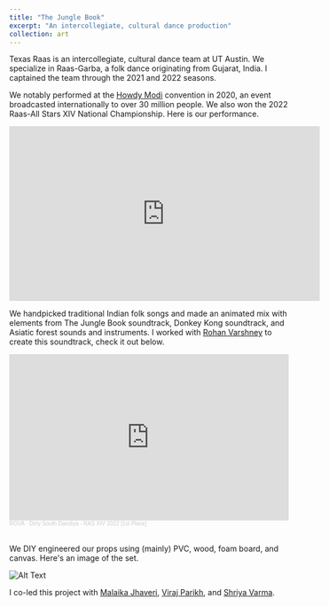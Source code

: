 ```yaml
---
title: "The Jungle Book"
excerpt: "An intercollegiate, cultural dance production"
collection: art
---
```


Texas Raas is an intercollegiate, cultural dance team at UT Austin. We specialize in Raas-Garba, a folk dance originating from Gujarat, India. I captained the team through the 2021 and 2022 seasons.

We notably performed at the [Howdy Modi](https://www.hindustantimes.com/india-news/pm-narendra-modi-s-howdy-modi-event-in-numbers/story-aWKhz0zKcpPlUcu6uVJgkJ.html) convention in 2020, an event broadcasted internationally to over 30 million people. We also won the 2022 Raas-All Stars XIV National Championship. Here is our performance.

<iframe width="560" height="315" src="https://www.youtube.com/embed/4iL-YvaZ9ds?start=63" title="YouTube video player" frameborder="0" allow="accelerometer; autoplay; clipboard-write; encrypted-media; gyroscope; picture-in-picture; web-share" allowfullscreen></iframe>


<br />

We handpicked traditional Indian folk songs and made an animated mix with elements from The Jungle Book soundtrack, Donkey Kong soundtrack, and Asiatic forest sounds and instruments. I worked with [Rohan Varshney](https://rohanvarshney.github.io/) to create this soundtrack, check it out below.

<iframe width="100%" height="300" scrolling="no" frameborder="no" allow="autoplay" src="https://w.soundcloud.com/player/?url=https%3A//api.soundcloud.com/tracks/1253262760&color=%23ff5500&auto_play=false&hide_related=false&show_comments=true&show_user=true&show_reposts=false&show_teaser=true&visual=true"></iframe><div style="font-size: 10px; color: #cccccc;line-break: anywhere;word-break: normal;overflow: hidden;white-space: nowrap;text-overflow: ellipsis; font-family: Interstate,Lucida Grande,Lucida Sans Unicode,Lucida Sans,Garuda,Verdana,Tahoma,sans-serif;font-weight: 100;"><a href="https://soundcloud.com/rohanvarshney" title="ROVA" target="_blank" style="color: #cccccc; text-decoration: none;">ROVA</a> · <a href="https://soundcloud.com/rohanvarshney/dirty-south-dandiya-ras-xiv-1st-placeft-dj-sith-kharv-viraj-parikh" title="Dirty South Dandiya - RAS XIV 2022 [1st Place]" target="_blank" style="color: #cccccc; text-decoration: none;">Dirty South Dandiya - RAS XIV 2022 [1st Place]</a></div>

<br />

We DIY engineered our props using (mainly) PVC, wood, foam board, and canvas. Here's an image of the set.

![Alt Text](/images/set-pic-2.png)

I co-led this project with [Malaika Jhaveri](https://www.linkedin.com/in/malaika-jhaveri), [Viraj Parikh](https://github.com/virajxp1), and [Shriya Varma](https://www.linkedin.com/in/shriya-varma-987b95186).
